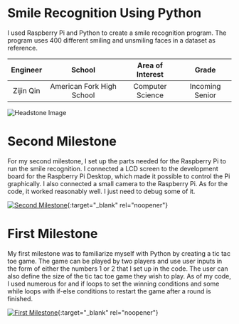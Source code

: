 ﻿# Smile Recognition Using Python
I used Raspberry Pi and Python to create a smile recognition program. The program uses 400 different smiling and unsmiling faces in a dataset as reference. 

| **Engineer** | **School** | **Area of Interest** | **Grade** |
|:--:|:--:|:--:|:--:|
| Zijin Qin | American Fork High School | Computer Science | Incoming Senior

![Headstone Image](https://i.imgur.com/B47Ej26.png)
  
# Second Milestone
For my second milestone, I set up the parts needed for the Raspberry Pi to run the smile recognition. I connected a LCD screen to the development board for the Raspberry Pi Desktop, which made it possible to control the Pi graphically. I also connected a small camera to the Raspberry Pi. As for the code, it worked reasonably well. I just need to debug some of it. 

[![Second Milestone](https://i.imgur.com/J85lWiG.jpg)](https://www.youtube.com/watch?v=1KvmDG349s8 "Second Milestone"){:target="_blank" rel="noopener"}

# First Milestone
My first milestone was to familiarize myself with Python by creating a tic tac toe game. The game can be played by two players and use user inputs in the form of either the numbers 1 or 2 that I set up in the code. The user can also define the size of the tic tac toe game they wish to play. As of my code, I used numerous for and if loops to set the winning conditions and some while loops with if-else conditions to restart the game after a round is finished.

[![First Milestone](https://i.imgur.com/zYKLb6H.jpg)](https://www.youtube.com/watch?v=OdWy3sgWJ5o "First Milestone"){:target="_blank" rel="noopener"}
